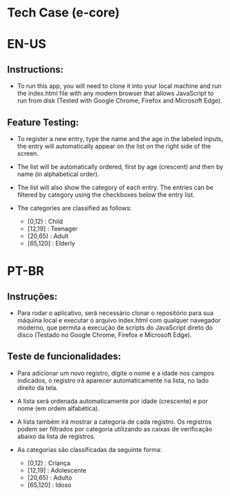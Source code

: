 # Tech Case (e-core)

# EN-US

## Instructions:

- To run this app, you will need to clone it into your local machine and run the index.html file with any modern browser that allows JavaScript to run from disk (Tested with Google Chrome, Firefox and Microsoft Edge). 

## Feature Testing:

- To register a new entry, type the name and the age in the labeled inputs, the entry will automatically appear on the list on the right side of the screen.

- The list will be automatically ordered, first by age (crescent) and then by name (in alphabetical order).

- The list will also show the category of each entry. The entries can be filtered by category using the checkboxes below the entry list.

- The categories are classified as follows:
     - [0,12) : Child
     - [12,19] : Teenager
     - [20,65) : Adult
     - [65,120] : Elderly

# PT-BR

## Instruções:

- Para rodar o aplicativo, será necessário clonar o repositório para sua máquina local e executar o arquivo index.html com qualquer navegador moderno, que permita a execução de scripts do JavaScript direto do disco (Testado no Google Chrome, Firefox e Microsoft Edge).

## Teste de funcionalidades:

- Para adicionar um novo registro, digite o nome e a idade nos campos indicados, o registro irá aparecer automaticamente na lista, no lado direito da tela. 

- A lista será ordenada automaticamente por idade (crescente) e por nome (em ordem alfabética).

- A lista também irá mostrar a categoria de cada registro. Os registros podem ser filtrados por categoria utilizando as caixas de verificação abaixo da lista de registros. 

- As categorias são classificadas da seguinte forma:
    - [0,12) : Criança
    - [12,19] : Adolescente
    - [20,65) : Adulto
    - [65,120] : Idoso
